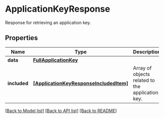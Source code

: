 # ApplicationKeyResponse

Response for retrieving an application key.

## Properties
Name | Type | Description | Notes
------------ | ------------- | ------------- | -------------
**data** | [**FullApplicationKey**](FullApplicationKey.md) |  | [optional] 
**included** | [**[ApplicationKeyResponseIncludedItem]**](ApplicationKeyResponseIncludedItem.md) | Array of objects related to the application key. | [optional] 

[[Back to Model list]](README.md#documentation-for-models) [[Back to API list]](README.md#documentation-for-api-endpoints) [[Back to README]](README.md)


